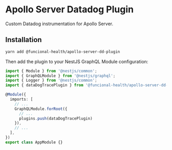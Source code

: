 # Apollo Server Datadog Plugin

Custom Datadog instrumentation for Apollo Server.

## Installation

```sh
yarn add @funcional-health/apollo-server-dd-plugin
```

Then add the plugin to your NestJS GraphQL Module configuration:

```ts
import { Module } from '@nestjs/common';
import { GraphQLModule } from '@nestjs/graphql';
import { Logger } from '@nestjs/common';
import { dataDogTracePlugin } from '@funcional-health/apollo-server-dd-plugin';

@Module({
  imports: [
    // ...
    GraphQLModule.forRoot({
      // ...
      plugins.push(dataDogTracePlugin)
    }),
    // ...
  ],
})
export class AppModule {}
```
